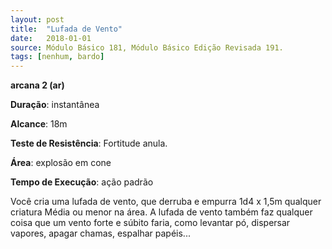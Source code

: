 ```yaml
---
layout: post
title:  "Lufada de Vento"
date:   2018-01-01
source: Módulo Básico 181, Módulo Básico Edição Revisada 191.
tags: [nenhum, bardo]
---
```


**arcana 2 (ar)**

**Duração**: instantânea

**Alcance**: 18m

**Teste de Resistência**: Fortitude anula.

**Área**: explosão em cone

**Tempo de Execução**: ação padrão

Você cria uma lufada de vento, que derruba e empurra 1d4 x 1,5m qualquer criatura Média ou menor na área. A lufada de vento também faz qualquer coisa que um vento forte e súbito faria, como levantar pó, dispersar vapores, apagar chamas, espalhar papéis...
